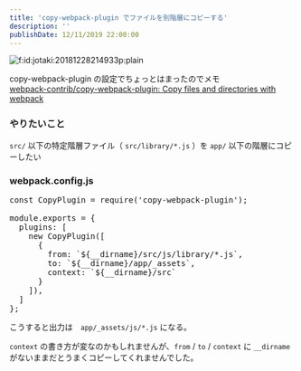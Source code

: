 ```yaml
---
title: 'copy-webpack-plugin でファイルを別階層にコピーする'
description: ''
publishDate: 12/11/2019 22:00:00
---
```


<p><span itemscope itemtype="http://schema.org/Photograph"><img src="/images/hatena/20181228214933.png" alt="f:id:jotaki:20181228214933p:plain" title="f:id:jotaki:20181228214933p:plain" class="hatena-fotolife" itemprop="image"></span></p>

<p>copy-webpack-plugin の設定でちょっとはまったのでメモ<br/>
<a href="https://github.com/webpack-contrib/copy-webpack-plugin">webpack-contrib/copy-webpack-plugin: Copy files and directories with webpack</a></p>

<h3>やりたいこと</h3>

<p><code>src/</code> 以下の特定階層ファイル（ <code>src/library/*.js</code> ）を <code>app/</code> 以下の階層にコピーしたい</p>

<h3>webpack.config.js</h3>

<pre class="code lang-javascript" data-lang="javascript" data-unlink><span class="synStatement">const</span> CopyPlugin = require(<span class="synConstant">'copy-webpack-plugin'</span>);

module.exports = <span class="synIdentifier">{</span>
  plugins: <span class="synIdentifier">[</span>
    <span class="synStatement">new</span> CopyPlugin(<span class="synIdentifier">[</span>
      <span class="synIdentifier">{</span>
        from: `$<span class="synIdentifier">{</span>__dirname<span class="synIdentifier">}</span>/src/js/library<span class="synComment">/*.js`,</span>
<span class="synComment">        to: `${__dirname}/app/_assets`,</span>
<span class="synComment">        context: `${__dirname}/src`</span>
<span class="synComment">      }</span>
<span class="synComment">    ]),</span>
<span class="synComment">  ]</span>
<span class="synComment">};</span>
</pre>

<p>こうすると出力は　<code>app/_assets/js/*.js</code> になる。</p>

<p><code>context</code> の書き方が変なのかもしれませんが、<code>from</code> / <code>to</code> / <code>context</code> に <code>__dirname</code> がないままだとうまくコピーしてくれませんでした。</p>

